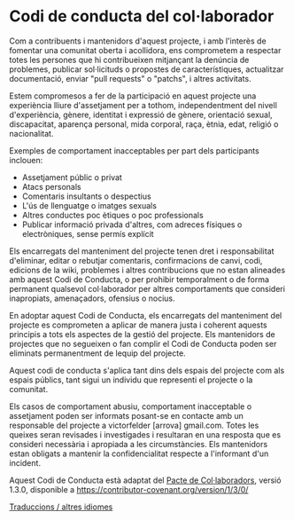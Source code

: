 # Codi de conducta del col·laborador

Com a contribuents i mantenidors d'aquest projecte, i amb l'interès de fomentar una comunitat oberta i acollidora, ens comprometem a respectar totes les persones que hi contribueixen mitjançant la denúncia de problemes, publicar sol·licituds o propostes de característiques, actualitzar documentació, enviar "pull requests" o "patchs", i altres activitats.

Estem compromesos a fer de la participació en aquest projecte una experiència lliure d'assetjament per a tothom, independentment del nivell d'experiència, gènere, identitat i expressió de gènere, orientació sexual, discapacitat, aparença personal, mida corporal, raça, ètnia, edat, religió o nacionalitat.

Exemples de comportament inacceptables per part dels participants inclouen:

* Assetjament públic o privat
* Atacs personals
* Comentaris insultants o despectius
* L'ús de llenguatge o imatges sexuals
* Altres conductes poc ètiques o poc professionals
* Publicar informació privada d'altres, com adreces físiques o electròniques, sense permís explícit


Els encarregats del manteniment del projecte tenen dret i responsabilitat d'eliminar, editar o rebutjar comentaris, confirmacions de canvi, codi, edicions de la wiki, problemes i altres contribucions que no estan alineades amb aquest Codi de Conducta, o per prohibir temporalment o de forma permanent qualsevol col·laborador per altres comportaments que consideri inapropiats, amenaçadors, ofensius o nocius.

En adoptar aquest Codi de Conducta, els encarregats del manteniment del projecte es comprometen a aplicar de manera justa i coherent aquests principis a tots els aspectes de la gestió del projecte. Els mantenidors de projectes que no segueixen o fan complir el Codi de Conducta poden ser eliminats permanentment de lequip del projecte.

Aquest codi de conducta s'aplica tant dins dels espais del projecte com als espais públics, tant sigui un individu que representi el projecte o la comunitat.

Els casos de comportament abusiu, comportament inacceptable o assetjament poden ser informats posant-se en contacte amb un responsable del projecte a victorfelder [arrova] gmail.com. Totes les queixes seran revisades i investigades i resultaran en una resposta que es consideri necessària i apropiada a les circumstàncies. Els mantenidors estan obligats a mantenir la confidencialitat respecte a l'informant d'un incident.

Aquest Codi de Conducta està adaptat del [Pacte de Col·laboradors][homepage], versió 1.3.0, disponible a https://contributor-covenant.org/version/1/3/0/

[homepage]: https://contributor-covenant.org

[Traduccions / altres idiomes](README.md#translations)
